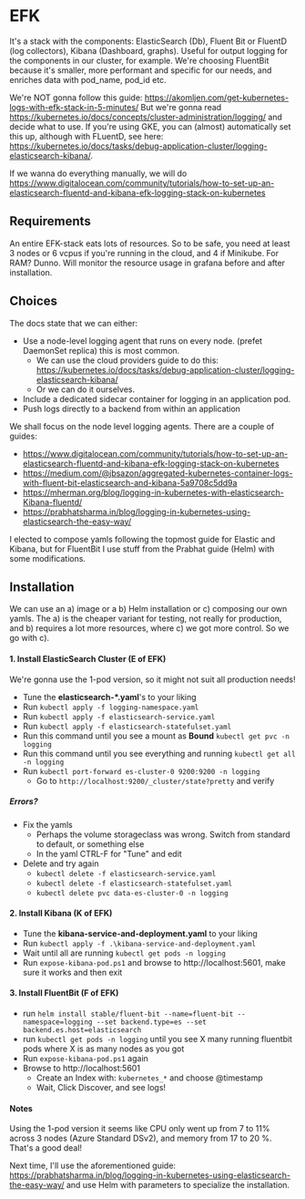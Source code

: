 # EFK
It's a stack with the components: ElasticSearch (Db), Fluent Bit or FluentD (log collectors), Kibana (Dashboard, graphs).
Useful for output logging for the components in our cluster, for example.
We're choosing FluentBit because it's smaller, more performant and specific for our needs, and enriches data with pod_name, pod_id etc.

We're NOT gonna follow this guide: https://akomljen.com/get-kubernetes-logs-with-efk-stack-in-5-minutes/
But we're gonna read https://kubernetes.io/docs/concepts/cluster-administration/logging/ and decide what to use.
If you're using GKE, you can (almost) automatically set this up, although with FLuentD, see here: https://kubernetes.io/docs/tasks/debug-application-cluster/logging-elasticsearch-kibana/.

If we wanna do everything manually, we will do https://www.digitalocean.com/community/tutorials/how-to-set-up-an-elasticsearch-fluentd-and-kibana-efk-logging-stack-on-kubernetes

## Requirements
An entire EFK-stack eats lots of resources. So to be safe, you need at least 3 nodes or 6 vcpus if you're running in the cloud, and 4 if Minikube. For RAM? Dunno. Will monitor the resource usage in grafana before and after installation.

## Choices
The docs state that we can either:
* Use a node-level logging agent that runs on every node. (prefet DaemonSet replica) this is most common.
    * We can use the cloud providers guide to do this: https://kubernetes.io/docs/tasks/debug-application-cluster/logging-elasticsearch-kibana/
    * Or we can do it ourselves.
* Include a dedicated sidecar container for logging in an application pod.
* Push logs directly to a backend from within an application

We shall focus on the node level logging agents. There are a couple of guides:
* https://www.digitalocean.com/community/tutorials/how-to-set-up-an-elasticsearch-fluentd-and-kibana-efk-logging-stack-on-kubernetes
* https://medium.com/@jbsazon/aggregated-kubernetes-container-logs-with-fluent-bit-elasticsearch-and-kibana-5a9708c5dd9a
* https://mherman.org/blog/logging-in-kubernetes-with-elasticsearch-Kibana-fluentd/
* https://prabhatsharma.in/blog/logging-in-kubernetes-using-elasticsearch-the-easy-way/

I elected to compose yamls following the topmost guide for Elastic and Kibana, but for FluentBit I use stuff from the Prabhat guide (Helm) with some modifications.

## Installation

We can use an a) image or a b) Helm installation or c) composing our own yamls. The a) is the cheaper variant for testing, not really for production, and b) requires a lot more resources, where c) we got more control. So we go with c).

#### 1. Install ElasticSearch Cluster (E of EFK)

We're gonna use the 1-pod version, so it might not suit all production needs!
* Tune the __elasticsearch-*.yaml__'s to your liking
* Run `kubectl apply -f logging-namespace.yaml`
* Run `kubectl apply -f elasticsearch-service.yaml`
* Run `kubectl apply -f elasticsearch-statefulset.yaml`
* Run this command until you see a mount as **Bound** `kubectl get pvc -n logging`
* Run this command until you see everything and running `kubectl get all -n logging`
* Run `kubectl port-forward es-cluster-0 9200:9200 -n logging`
    * Go to `http://localhost:9200/_cluster/state?pretty` and verify

##### Errors?

* Fix the yamls
    * Perhaps the volume storageclass was wrong. Switch from standard to default, or something else
    * In the yaml CTRL-F for "Tune" and edit
* Delete and try again
    * `kubectl delete -f elasticsearch-service.yaml`
    * `kubectl delete -f elasticsearch-statefulset.yaml`
    * `kubectl delete pvc data-es-cluster-0 -n logging`

#### 2. Install Kibana (K of EFK)
* Tune the __kibana-service-and-deployment.yaml__ to your liking
* Run `kubectl apply -f .\kibana-service-and-deployment.yaml`
* Wait until all are running `kubectl get pods -n logging`
* Run `expose-kibana-pod.ps1` and browse to http://localhost:5601, make sure it works and then exit

#### 3. Install FluentBit (F of EFK)
* run `helm install stable/fluent-bit --name=fluent-bit --namespace=logging --set backend.type=es --set backend.es.host=elasticsearch`
* run `kubectl get pods -n logging` until you see X many running fluentbit pods where X is as many nodes as you got
* Run `expose-kibana-pod.ps1` again
* Browse to http://localhost:5601
    * Create an Index with: `kubernetes_*` and choose @timestamp
    * Wait, Click Discover, and see logs!

#### Notes
Using the 1-pod version it seems like CPU only went up from 7 to 11% across 3 nodes (Azure Standard DSv2), and memory from 17 to 20 %. That's a good deal!

Next time, I'll use the aforementioned guide: https://prabhatsharma.in/blog/logging-in-kubernetes-using-elasticsearch-the-easy-way/ and use Helm with parameters to specialize the installation.